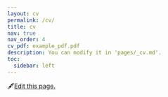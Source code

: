 ```yaml
---
layout: cv
permalink: /cv/
title: cv
nav: true
nav_order: 4
cv_pdf: example_pdf.pdf
description: You can modify it in 'pages/_cv.md'. 
toc:
  sidebar: left
---
```


🖋[Edit this page.](https://github.com/SocratesClub/SocratesClub.github.io/edit/master/assets/json/resume.json)
